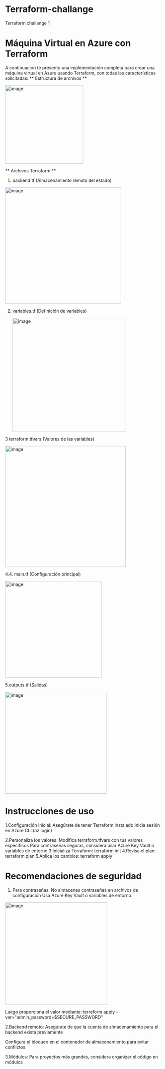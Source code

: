# Terraform-challange
Terraform challange 1


# Máquina Virtual en Azure con Terraform #

A continuación te presento una implementación completa para crear una máquina virtual en Azure usando Terraform, con todas las características solicitadas:
** Estructura de archivos **

<img width="251" alt="image" src="https://github.com/user-attachments/assets/4a3a7f42-4932-41de-9c7b-9cd42ba08888" />

** Archivos Terraform  **
1. backend.tf (Almacenamiento remoto del estado)
   
<img width="373" alt="image" src="https://github.com/user-attachments/assets/b5a8ca55-b621-453b-a7cf-d1c5ce13306a" />

2. variables.tf (Definición de variables)


   <img width="365" alt="image" src="https://github.com/user-attachments/assets/5347850b-5ec4-4fa3-a20c-04389085d42f" />

3  terraform.tfvars (Valores de las variables)


<img width="388" alt="image" src="https://github.com/user-attachments/assets/7559ab54-4c7f-4bd2-9bc4-bfb52e0c584d" />

4.4. main.tf (Configuración principal)


<img width="310" alt="image" src="https://github.com/user-attachments/assets/a6e87403-605a-474c-94bd-1f285072478b" />

5.outputs.tf (Salidas)

<img width="326" alt="image" src="https://github.com/user-attachments/assets/0c3c23a0-68e1-4add-a4ee-13583f325506" />

# Instrucciones de uso
1.Configuración inicial:
Asegúrate de tener Terraform instalado
Inicia sesión en Azure CLI (az login)

2.Personaliza los valores:
Modifica terraform.tfvars con tus valores específicos
Para contraseñas seguras, considera usar Azure Key Vault o variables de entorno
3.Inicializa Terraform:
terraform init
4.Revisa el plan:
terraform plan
5.Aplica los cambios:
terraform apply

# Recomendaciones de seguridad
1. Para contraseñas:
No almacenes contraseñas en archivos de configuración
Usa Azure Key Vault o variables de entorno:

<img width="328" alt="image" src="https://github.com/user-attachments/assets/ed5b5330-0a41-4ed3-903c-dcf2ba786d7f" />

Luego proporciona el valor mediante:
terraform apply -var="admin_password=$SECURE_PASSWORD"

2.Backend remoto:
Asegúrate de que la cuenta de almacenamiento para el backend exista previamente

Configura el bloqueo en el contenedor de almacenamiento para evitar conflictos

3.Módulos:
Para proyectos más grandes, considera organizar el código en módulos



